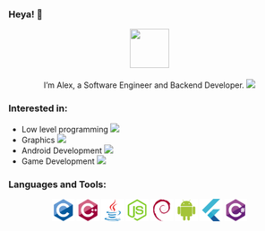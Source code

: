 ### Heya! 👋
<p align="center">
  <img src="https://user-images.githubusercontent.com/5679180/79618120-0daffb80-80be-11ea-819e-d2b0fa904d07.gif" width="70" height="70" />
  <br><br>
    I’m Alex, a Software Engineer and Backend Developer.
    <img src="https://emojis.slackmojis.com/emojis/images/1618243963/29770/pichu_fast.gif?1618243963" width="20"/>
</p>

### Interested in:

- Low level programming <img src="https://emojis.slackmojis.com/emojis/images/1619792438/34582/computer-chip.png?1619792438" width="25"/>
- Graphics <img src="https://emojis.slackmojis.com/emojis/images/1586459340/8574/3d-origin.png?1586459340" width="22"/>
- Android Development <img src="https://emojis.slackmojis.com/emojis/images/1583181174/7947/android10.png?1583181174" width="25"/>
- Game Development <img src="https://emojis.slackmojis.com/emojis/images/1618821631/31779/gameboy.gif?1618821631" width="19"/>

### Languages and Tools:

<p align="center"> 
  <img src="https://raw.githubusercontent.com/devicons/devicon/master/icons/c/c-original.svg" width="40" height="40"/>
  <img src="https://raw.githubusercontent.com/devicons/devicon/master/icons/cplusplus/cplusplus-original.svg" width="40" height="40"/>
  <img src="https://raw.githubusercontent.com/devicons/devicon/master/icons/java/java-original.svg" width="40" height="40"/>
  <img src="https://raw.githubusercontent.com/devicons/devicon/master/icons/nodejs/nodejs-original.svg" width="40" height="40"/> 
  <img src="https://raw.githubusercontent.com/devicons/devicon/master/icons/debian/debian-original.svg" width="40" height="40"/>
  <img src="https://raw.githubusercontent.com/devicons/devicon/master/icons/android/android-plain.svg" width="40" height="40"/> 
  <img src="https://raw.githubusercontent.com/devicons/devicon/master/icons/flutter/flutter-original.svg" width="40" height="40"/>
  <img src="https://raw.githubusercontent.com/devicons/devicon/master/icons/csharp/csharp-original.svg" width="40" height="40"/>
</p>
